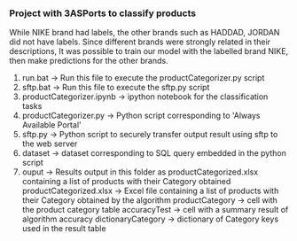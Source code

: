 ### Project with 3ASPorts to classify products
While NIKE brand had labels, the other brands such as HADDAD, JORDAN did not have labels.
Since different brands were strongly related in their descriptions, It was possible to train our model with the labelled brand NIKE, then make predictions for the other brands.


1. run.bat -> Run this file to execute the productCategorizer.py script
2. sftp.bat -> Run this file to execute the sftp.py script
3. productCategorizer.ipynb -> ipython notebook for the classification tasks
4. productCategorizer.py -> Python script corresponding to 'Always Available Portal'
5. sftp.py -> Python script to securely transfer output result using sftp to the web server
6. dataset -> dataset corresponding to SQL query embedded in the python script
7. ouput -> Results output in this folder as productCategorized.xlsx containing a list of products with their Category obtained
      productCategorized.xlsx    -> Excel file containing a list of products with their Category obtained by the algorithm
      productCategory        -> cell with the product category table
      accuracyTest        -> cell with a summary result of algorithm accuracy
      dictionaryCategory    -> dictionary of Category keys used in the result table
